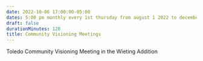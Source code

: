 ```yaml
---
date: 2022-10-06 17:00:00-05:00
dates: 5:00 pm monthly every 1st thursday from august 1 2022 to december 31 2022
draft: false
durationMinutes: 120
title: Community Visioning Meetings
---
```


Toledo Community Visioning Meeting in the Wieting Addition